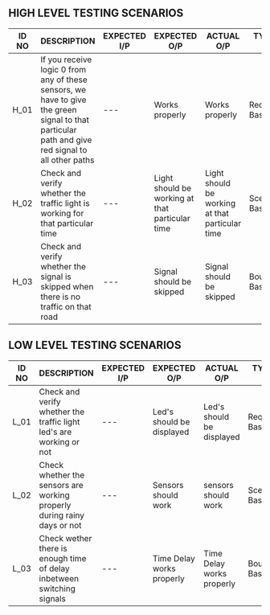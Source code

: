 ## HIGH LEVEL TESTING SCENARIOS

|ID NO|DESCRIPTION|EXPECTED I/P|EXPECTED O/P|ACTUAL O/P|TYPES OF TEST|
|---|---|---|---|---|---|
|H_01|If you receive logic 0 from any of these sensors, we have to give the green signal to that particular path and give red signal to all other paths|---|Works properly|Works properly|Requirement Based|
|H_02|Check and verify whether the traffic light is working for that particular time|---|Light should be working at that particular time|Light should be working at that particular time|Scenario Based|
|H_03|Check and verify whether the signal is skipped when there is no traffic on that road|---|Signal should be skipped|Signal should be skipped|Boundary Based|

## LOW LEVEL TESTING SCENARIOS

|ID NO|DESCRIPTION|EXPECTED I/P|EXPECTED O/P|ACTUAL O/P|TYPES OF TEST|
|---|---|---|---|---|---|
|L_01|Check and verify whether the traffic light led's are working or not|---|Led's should be displayed|Led's should be displayed|Requirement Based|
|L_02|Check whether the sensors are working properly during rainy days or not|---|Sensors should work|sensors should work|Scenario Based|
|L_03|Check wether there is enough time of delay inbetween switching signals|---|Time Delay works properly|Time Delay works properly|Boundary Based|
